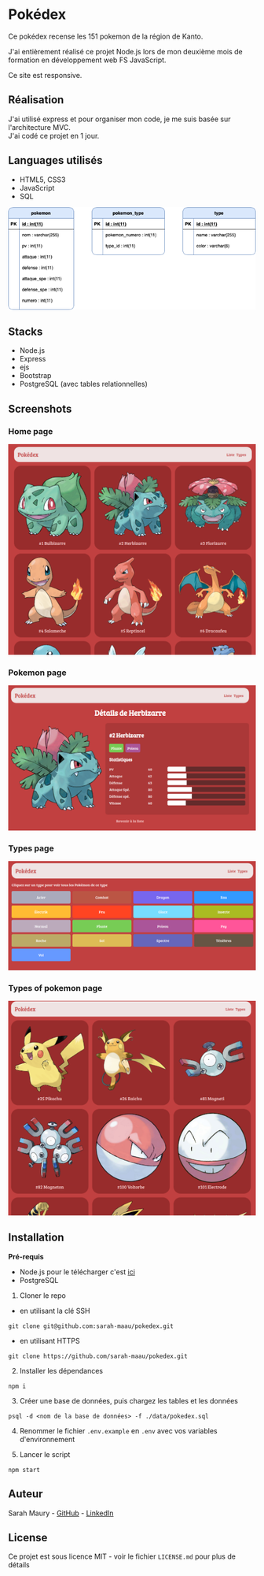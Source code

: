 # Pokédex

Ce pokédex recense les 151 pokemon de la région de Kanto.  

J'ai entièrement réalisé ce projet Node.js lors de mon deuxième mois de formation en développement web FS JavaScript.

Ce site est responsive.

## Réalisation

J'ai utilisé express et pour organiser mon code, je me suis basée sur l'architecture MVC.  
J'ai codé ce projet en 1 jour.

## Languages utilisés 

- HTML5, CSS3
- JavaScript 
- SQL 
  
 ![pokemon_db](docs/database_design.png)

 ## Stacks
 - Node.js
 - Express
 - ejs
 - Bootstrap
 - PostgreSQL (avec tables relationnelles)


## Screenshots

### Home page
![pokemon_homepage](docs/result/home.png)

### Pokemon page
![pokemon_page](docs/result/detail.png)

### Types page
![pokemon_types](docs/result/types.png)

### Types of pokemon page
![pokemon_type](docs/result/electrik.png)

## Installation 

**Pré-requis**
- Node.js pour le télécharger c'est [ici](https://nodejs.org/en/download/)
- PostgreSQL

1. Cloner le repo 
- en utilisant la clé SSH
```
git clone git@github.com:sarah-maau/pokedex.git
```
- en utilisant HTTPS
```
git clone https://github.com/sarah-maau/pokedex.git
```

2. Installer les dépendances 

```
npm i
```
 
3. Créer une base de données, puis chargez les tables et les données 
   
```
psql -d <nom de la base de données> -f ./data/pokedex.sql
```

4. Renommer le fichier `.env.example` en `.env` avec vos variables d'environnement

5. Lancer le script

```
npm start
```

## Auteur
Sarah Maury - [GitHub](https://github.com/sarah-maau) - [LinkedIn](https://www.linkedin.com/in/sarahmaurydev/)

## License
Ce projet est sous licence MIT - voir le fichier `LICENSE.md` pour plus de détails
